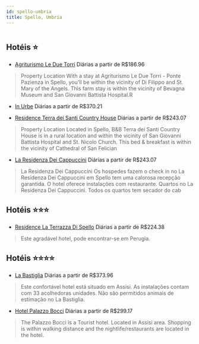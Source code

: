 ```yaml
---
id: spello-umbria
title: Spello, Umbria
---
```


<center><img src="https://assets.cosmos-data.com/1/023328e72c849e6046a9b2e19a688a0b/489958.jpg" alt="" /></center>


## Hotéis ⭐️

-    [Agriturismo Le Due Torri](https://www.hurb.com/aud/https://www.hurb.com/hoteis/spello/agriturismo-le-due-torri-JNP-JP940892?cmp=18055) Diárias a partir de R$186.96
   > Property Location With a stay at Agriturismo Le Due Torri - Ponte Pazienza in Spello, you&apos;ll be within the vicinity of Di Filippo and St. Mary of the Angels. This farm stay is within the vicinity of Bevagna Museum and San Giovanni Battista Hospital.R
-    [In Urbe](https://www.hurb.com/aud/https://www.hurb.com/hoteis/spello/in-urbe-JNP-JP275116?cmp=18055) Diárias a partir de R$370.21
   > 
-    [Residence Terra dei Santi Country House](https://www.hurb.com/aud/https://www.hurb.com/hoteis/spello/residence-terra-dei-santi-country-house-JNP-JP943875?cmp=18055) Diárias a partir de R$243.07
   > Property Location Located in Spello, B&amp;B Terra dei Santi Country House is in a rural location and within the vicinity of San Giovanni Battista Hospital and St. Nicolo Church. This bed &amp; breakfast is within the vicinity of Cathedral of San Felician
-    [La Residenza Dei Cappuccini](https://www.hurb.com/aud/https://www.hurb.com/hoteis/spello/la-residenza-dei-cappuccini-JNP-JP919537?cmp=18055) Diárias a partir de R$243.07
   > La Residenza Dei Cappuccini Os hospedes fazem o check in no La Residenza Dei Cappuccini em Spello tem uma calorosa recepção garantida. O hotel oferece instalações com restaurante. Quartos no La Residenza Dei Cappuccini. Todos os quartos tem secador do cab

## Hotéis ⭐️⭐️⭐️

-    [Residence La Terrazza Di Spello](https://www.hurb.com/aud/https://www.hurb.com/hoteis/spello/residence-la-terrazza-di-spello-JNP-JP329816?cmp=18055) Diárias a partir de R$224.38
   > Este agradável hotel, pode encontrar-se em Perugia. 

## Hotéis ⭐️⭐️⭐️⭐️

-    [La Bastiglia](https://www.hurb.com/aud/https://www.hurb.com/hoteis/spello/la-bastiglia-JNP-JP719671?cmp=18055) Diárias a partir de R$373.96
   > Este confortável hotel está situado em Assisi. As instalações contam com 33 acolhedoras unidades. Não são permitidos animais de estimação no La Bastiglia. 
-    [Hotel Palazzo Bocci](https://www.hurb.com/aud/https://www.hurb.com/hoteis/spello/hotel-palazzo-bocci-JNP-JP003328?cmp=18055) Diárias a partir de R$299.17
   > The Palazzo Bocci is a Tourist hotel. Located in Assisi area. Shopping is within walking distance and the nightlife/restaurants are located in the hotel.
